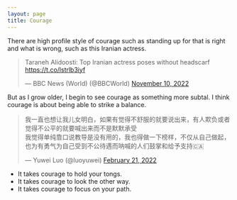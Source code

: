 ```yaml
---
layout: page
title: Courage
---
```


There are high profile style of courage such as standing up for that is right and what is wrong, such as this Iranian actress.
<blockquote class="twitter-tweet"><p lang="en" dir="ltr">Taraneh Alidoosti: Top Iranian actress poses without headscarf <a href="https://t.co/lstrlb3iyf">https://t.co/lstrlb3iyf</a></p>&mdash; BBC News (World) (@BBCWorld) <a href="https://twitter.com/BBCWorld/status/1590507845963087872?ref_src=twsrc%5Etfw">November 10, 2022</a></blockquote> <script async src="https://platform.twitter.com/widgets.js" charset="utf-8"></script> 

But as I grow older, I begin to see courage as something more subtal. I think courage is about being able to strike a balance.

<blockquote class="twitter-tweet"><p lang="zh" dir="ltr">我一直也想让我儿女明白，如果有觉得不舒服的就要说出来，有人欺负或者觉得不公平的就要喊出来而不是默默承受<br>我觉得单纯靠口说教导是没有用的，我也得做一下榜样，不仅从自己做起，也为有勇气为自己受到不公待遇而呐喊的人们鼓掌和给予支持🇨🇦</p>&mdash; Yuwei Luo (@luoyuwei) <a href="https://twitter.com/luoyuwei/status/1495783624729366531?ref_src=twsrc%5Etfw">February 21, 2022</a></blockquote> <script async src="https://platform.twitter.com/widgets.js" charset="utf-8"></script> 

- It takes courage to hold your tongs. 
- It takes courage to look the other way.
- It takes courage to focus on your path. 